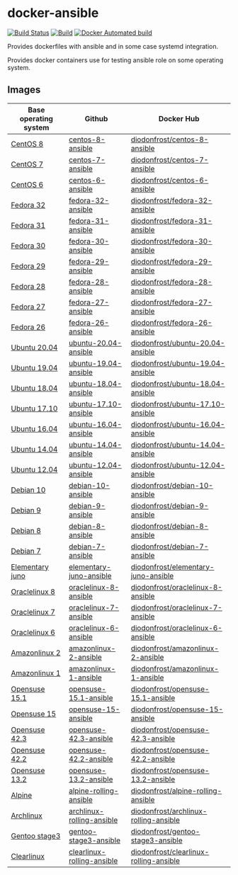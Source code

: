 # docker-ansible

[![Build Status](https://travis-ci.com/diodonfrost/docker-ansible.svg?branch=master)](https://travis-ci.com/diodonfrost/docker-ansible)
[![Build](https://github.com/diodonfrost/docker-ansible/workflows/Build/badge.svg)](https://github.com/diodonfrost/docker-ansible/actions)
[![Docker Automated build](https://img.shields.io/docker/automated/diodonfrost/centos-7-ansible.svg?maxAge=2592000)](https://hub.docker.com/r/diodonfrost/centos-7-ansible/)

Provides dockerfiles with ansible and in some case systemd integration.

Provides docker containers use for testing ansible role on some operating system.

## Images

| Base operating system         | Github                         | Docker Hub                                 |
| ----------------------------- | ------------------------------ | ------------------------------------------ |
| [CentOS 8][CentOS]            | [centos-8-ansible][]           | [diodonfrost/centos-8-ansible][]           |
| [CentOS 7][CentOS]            | [centos-7-ansible][]           | [diodonfrost/centos-7-ansible][]           |
| [CentOS 6][CentOS]            | [centos-6-ansible][]           | [diodonfrost/centos-6-ansible][]           |
| [Fedora 32][Fedora]           | [fedora-32-ansible][]          | [diodonfrost/fedora-32-ansible][]          |
| [Fedora 31][Fedora]           | [fedora-31-ansible][]          | [diodonfrost/fedora-31-ansible][]          |
| [Fedora 30][Fedora]           | [fedora-30-ansible][]          | [diodonfrost/fedora-30-ansible][]          |
| [Fedora 29][Fedora]           | [fedora-29-ansible][]          | [diodonfrost/fedora-29-ansible][]          |
| [Fedora 28][Fedora]           | [fedora-28-ansible][]          | [diodonfrost/fedora-28-ansible][]          |
| [Fedora 27][Fedora]           | [fedora-27-ansible][]          | [diodonfrost/fedora-27-ansible][]          |
| [Fedora 26][Fedora]           | [fedora-26-ansible][]          | [diodonfrost/fedora-26-ansible][]          |
| [Ubuntu 20.04][Ubuntu]        | [ubuntu-20.04-ansible][]       | [diodonfrost/ubuntu-20.04-ansible][]       |
| [Ubuntu 19.04][Ubuntu]        | [ubuntu-19.04-ansible][]       | [diodonfrost/ubuntu-19.04-ansible][]       |
| [Ubuntu 18.04][Ubuntu]        | [ubuntu-18.04-ansible][]       | [diodonfrost/ubuntu-18.04-ansible][]       |
| [Ubuntu 17.10][Ubuntu]        | [ubuntu-17.10-ansible][]       | [diodonfrost/ubuntu-17.10-ansible][]       |
| [Ubuntu 16.04][Ubuntu]        | [ubuntu-16.04-ansible][]       | [diodonfrost/ubuntu-16.04-ansible][]       |
| [Ubuntu 14.04][Ubuntu]        | [ubuntu-14.04-ansible][]       | [diodonfrost/ubuntu-14.04-ansible][]       |
| [Ubuntu 12.04][Ubuntu]        | [ubuntu-12.04-ansible][]       | [diodonfrost/ubuntu-12.04-ansible][]       |
| [Debian 10][Debian]           | [debian-10-ansible][]          | [diodonfrost/debian-10-ansible][]          |
| [Debian 9][Debian]            | [debian-9-ansible][]           | [diodonfrost/debian-9-ansible][]           |
| [Debian 8][Debian]            | [debian-8-ansible][]           | [diodonfrost/debian-8-ansible][]           |
| [Debian 7][Debian]            | [debian-7-ansible][]           | [diodonfrost/debian-7-ansible][]           |
| [Elementary juno][Elementary] | [elementary-juno-ansible][]    | [diodonfrost/elementary-juno-ansible][]    |
| [Oraclelinux 8][Oraclelinux]  | [oraclelinux-8-ansible][]      | [diodonfrost/oraclelinux-8-ansible][]      |
| [Oraclelinux 7][Oraclelinux]  | [oraclelinux-7-ansible][]      | [diodonfrost/oraclelinux-7-ansible][]      |
| [Oraclelinux 6][Oraclelinux]  | [oraclelinux-6-ansible][]      | [diodonfrost/oraclelinux-6-ansible][]      |
| [Amazonlinux 2][Amazonlinux]  | [amazonlinux-2-ansible][]      | [diodonfrost/amazonlinux-2-ansible][]      |
| [Amazonlinux 1][Amazonlinux]  | [amazonlinux-1-ansible][]      | [diodonfrost/amazonlinux-1-ansible][]      |
| [Opensuse 15.1][Opensuse]     | [opensuse-15.1-ansible][]      | [diodonfrost/opensuse-15.1-ansible][]      |
| [Opensuse 15][Opensuse]       | [opensuse-15-ansible][]        | [diodonfrost/opensuse-15-ansible][]        |
| [Opensuse 42.3][Opensuse]     | [opensuse-42.3-ansible][]      | [diodonfrost/opensuse-42.3-ansible][]      |
| [Opensuse 42.2][Opensuse]     | [opensuse-42.2-ansible][]      | [diodonfrost/opensuse-42.2-ansible][]      |
| [Opensuse 13.2][Opensuse]     | [opensuse-13.2-ansible][]      | [diodonfrost/opensuse-13.2-ansible][]      |
| [Alpine][Alpine]              | [alpine-rolling-ansible][]     | [diodonfrost/alpine-rolling-ansible][]     |
| [Archlinux][Archlinux]        | [archlinux-rolling-ansible][]  | [diodonfrost/archlinux-rolling-ansible][]  |
| [Gentoo stage3][Gentoo]       | [gentoo-stage3-ansible][]      | [diodonfrost/gentoo-stage3-ansible][]      |
| [Clearlinux][Clearlinux]      | [clearlinux-rolling-ansible][] | [diodonfrost/clearlinux-rolling-ansible][] |

[Centos]: https://hub.docker.com/_/centos/
[Fedora]: https://hub.docker.com/_/fedora/
[Ubuntu]: https://hub.docker.com/_/ubuntu/
[Debian]: https://hub.docker.com/_/debian/
[Elementary]: https://hub.docker.com/r/elementary/docker
[Oraclelinux]: https://hub.docker.com/_/oraclelinux/
[Amazonlinux]: https://hub.docker.com/_/amazonlinux/
[Opensuse]: https://hub.docker.com/_/opensuse/
[Alpine]: https://hub.docker.com/_/alpine
[Archlinux]: https://hub.docker.com/r/base/archlinux/
[Gentoo]: https://hub.docker.com/r/gentoo/stage3-amd64/
[Clearlinux]: https://hub.docker.com/_/clearlinux

[centos-8-ansible]: https://github.com/diodonfrost/docker-ansible/blob/master/centos-8-ansible/Dockerfile.centos-8
[centos-7-ansible]: https://github.com/diodonfrost/docker-ansible/blob/master/centos-7-ansible/Dockerfile.centos-7
[centos-6-ansible]: https://github.com/diodonfrost/docker-ansible/blob/master/centos-6-ansible/Dockerfile.centos-6
[fedora-32-ansible]: https://github.com/diodonfrost/docker-ansible/blob/master/fedora-32-ansible/Dockerfile.fedora-32
[fedora-31-ansible]: https://github.com/diodonfrost/docker-ansible/blob/master/fedora-31-ansible/Dockerfile.fedora-31
[fedora-30-ansible]: https://github.com/diodonfrost/docker-ansible/blob/master/fedora-30-ansible/Dockerfile.fedora-30
[fedora-29-ansible]: https://github.com/diodonfrost/docker-ansible/blob/master/fedora-29-ansible/Dockerfile.fedora-29
[fedora-28-ansible]: https://github.com/diodonfrost/docker-ansible/blob/master/fedora-28-ansible/Dockerfile.fedora-28
[fedora-27-ansible]: https://github.com/diodonfrost/docker-ansible/blob/master/fedora-27-ansible/Dockerfile.fedora-27
[fedora-26-ansible]: https://github.com/diodonfrost/docker-ansible/blob/master/fedora-26-ansible/Dockerfile.fedora-28
[ubuntu-20.04-ansible]: https://github.com/diodonfrost/docker-ansible/blob/master/ubuntu-20.04-ansible/Dockerfile.ubuntu-20.04
[ubuntu-19.04-ansible]: https://github.com/diodonfrost/docker-ansible/blob/master/ubuntu-19.04-ansible/Dockerfile.ubuntu-19.04
[ubuntu-18.04-ansible]: https://github.com/diodonfrost/docker-ansible/blob/master/ubuntu-18.04-ansible/Dockerfile.ubuntu-18.04
[ubuntu-17.10-ansible]: https://github.com/diodonfrost/docker-ansible/blob/master/ubuntu-17.10-ansible/Dockerfile.ubuntu-17.10
[ubuntu-16.04-ansible]: https://github.com/diodonfrost/docker-ansible/blob/master/ubuntu-16.04-ansible/Dockerfile.ubuntu-16.04
[ubuntu-14.04-ansible]: https://github.com/diodonfrost/docker-ansible/blob/master/ubuntu-14.04-ansible/Dockerfile.ubuntu-14.04
[ubuntu-12.04-ansible]: https://github.com/diodonfrost/docker-ansible/blob/master/ubuntu-12.04-ansible/Dockerfile.ubuntu-12.04
[debian-10-ansible]: https://github.com/diodonfrost/docker-ansible/blob/master/debian-10-ansible/Dockerfile.debian-10
[debian-9-ansible]: https://github.com/diodonfrost/docker-ansible/blob/master/debian-9-ansible/Dockerfile.debian-9
[debian-8-ansible]: https://github.com/diodonfrost/docker-ansible/blob/master/debian-8-ansible/Dockerfile.debian-8
[debian-7-ansible]: https://github.com/diodonfrost/docker-ansible/blob/master/debian-7-ansible/Dockerfile.debian-7
[elementary-juno-ansible]: https://github.com/diodonfrost/docker-ansible/blob/master/elementary-juno-ansible/Dockerfile.elementary-juno
[oraclelinux-8-ansible]: https://github.com/diodonfrost/docker-ansible/blob/master/oraclelinux-8-ansible/Dockerfile.oraclelinux-8
[oraclelinux-7-ansible]: https://github.com/diodonfrost/docker-ansible/blob/master/oraclelinux-7-ansible/Dockerfile.oraclelinux-7
[oraclelinux-6-ansible]: https://github.com/diodonfrost/docker-ansible/blob/master/oraclelinux-6-ansible/Dockerfile.oraclelinux-6
[amazonlinux-2-ansible]: https://github.com/diodonfrost/docker-ansible/blob/master/amazonlinux-2-ansible/Dockerfile.amazonlinux-2
[amazonlinux-1-ansible]: https://github.com/diodonfrost/docker-ansible/blob/master/amazonlinux-1-ansible/Dockerfile.amazonlinux-1
[opensuse-15.1-ansible]: https://github.com/diodonfrost/docker-ansible/blob/master/opensuse-15.1-ansible/Dockerfile.opensuse-15.1
[opensuse-15-ansible]: https://github.com/diodonfrost/docker-ansible/blob/master/opensuse-15-ansible/Dockerfile.opensuse-15
[opensuse-42.3-ansible]: https://github.com/diodonfrost/docker-ansible/blob/master/opensuse-42.3-ansible/Dockerfile.opensuse-42.3
[opensuse-42.2-ansible]: https://github.com/diodonfrost/docker-ansible/blob/master/opensuse-42.2-ansible/Dockerfile.opensuse-42.2
[opensuse-13.2-ansible]: https://github.com/diodonfrost/docker-ansible/blob/master/opensuse-13.2-ansible/Dockerfile.opensuse-13.2
[alpine-rolling-ansible]: https://github.com/diodonfrost/docker-ansible/blob/master/alpine-rolling-ansible/Dockerfile.alpine-rolling
[archlinux-rolling-ansible]: https://github.com/diodonfrost/docker-ansible/blob/master/archlinux-rolling-ansible/Dockerfile.archlinux-rolling
[gentoo-stage3-ansible]: https://github.com/diodonfrost/docker-ansible/blob/master/gentoo-stage3-ansible/Dockerfile.gentoo-stage3
[clearlinux-rolling-ansible]: https://github.com/diodonfrost/docker-ansible/blob/master/clearlinux-rolling-ansible/Dockerfile.clearlinux-rolling

[diodonfrost/centos-8-ansible]: https://hub.docker.com/r/diodonfrost/centos-8-ansible
[diodonfrost/centos-7-ansible]: https://hub.docker.com/r/diodonfrost/centos-7-ansible
[diodonfrost/centos-6-ansible]: https://hub.docker.com/r/diodonfrost/centos-6-ansible
[diodonfrost/fedora-32-ansible]: https://hub.docker.com/r/diodonfrost/fedora-32-ansible
[diodonfrost/fedora-31-ansible]: https://hub.docker.com/r/diodonfrost/fedora-31-ansible
[diodonfrost/fedora-30-ansible]: https://hub.docker.com/r/diodonfrost/fedora-30-ansible
[diodonfrost/fedora-29-ansible]: https://hub.docker.com/r/diodonfrost/fedora-29-ansible
[diodonfrost/fedora-28-ansible]: https://hub.docker.com/r/diodonfrost/fedora-28-ansible
[diodonfrost/fedora-27-ansible]: https://hub.docker.com/r/diodonfrost/fedora-27-ansible
[diodonfrost/fedora-26-ansible]: https://hub.docker.com/r/diodonfrost/fedora-26-ansible
[diodonfrost/ubuntu-20.04-ansible]: https://hub.docker.com/r/diodonfrost/ubuntu-20.04-ansible
[diodonfrost/ubuntu-19.04-ansible]: https://hub.docker.com/r/diodonfrost/ubuntu-19.04-ansible
[diodonfrost/ubuntu-18.04-ansible]: https://hub.docker.com/r/diodonfrost/ubuntu-18.04-ansible
[diodonfrost/ubuntu-17.10-ansible]: https://hub.docker.com/r/diodonfrost/ubuntu-17.10-ansible
[diodonfrost/ubuntu-16.04-ansible]: https://hub.docker.com/r/diodonfrost/ubuntu-16.04-ansible
[diodonfrost/ubuntu-14.04-ansible]: https://hub.docker.com/r/diodonfrost/ubuntu-14.04-ansible
[diodonfrost/ubuntu-12.04-ansible]: https://hub.docker.com/r/diodonfrost/ubuntu-12.04-ansible
[diodonfrost/debian-10-ansible]: https://hub.docker.com/r/diodonfrost/debian-10-ansible
[diodonfrost/debian-9-ansible]: https://hub.docker.com/r/diodonfrost/debian-9-ansible
[diodonfrost/debian-8-ansible]: https://hub.docker.com/r/diodonfrost/debian-8-ansible
[diodonfrost/debian-7-ansible]: https://hub.docker.com/r/diodonfrost/debian-7-ansible
[diodonfrost/elementary-juno-ansible]: https://hub.docker.com/r/diodonfrost/elementary-juno-ansible
[diodonfrost/oraclelinux-8-ansible]: https://hub.docker.com/r/diodonfrost/oraclelinux-8-ansible
[diodonfrost/oraclelinux-7-ansible]: https://hub.docker.com/r/diodonfrost/oraclelinux-7-ansible
[diodonfrost/oraclelinux-6-ansible]: https://hub.docker.com/r/diodonfrost/oraclelinux-6-ansible
[diodonfrost/amazonlinux-2-ansible]: https://hub.docker.com/r/diodonfrost/amazonlinux-2-ansible
[diodonfrost/amazonlinux-1-ansible]: https://hub.docker.com/r/diodonfrost/oraclelinux-1-ansible
[diodonfrost/opensuse-15.1-ansible]:  https://hub.docker.com/r/diodonfrost/opensuse-15.1-ansible
[diodonfrost/opensuse-15-ansible]:  https://hub.docker.com/r/diodonfrost/opensuse-15-ansible
[diodonfrost/opensuse-42.3-ansible]:  https://hub.docker.com/r/diodonfrost/opensuse-42.3-ansible
[diodonfrost/opensuse-42.2-ansible]:  https://hub.docker.com/r/diodonfrost/opensuse-42.2-ansible
[diodonfrost/opensuse-13.2-ansible]:  https://hub.docker.com/r/diodonfrost/opensuse-13.2-ansible
[diodonfrost/alpine-rolling-ansible]: https://hub.docker.com/r/diodonfrost/alpine-rolling-ansible
[diodonfrost/archlinux-rolling-ansible]: https://hub.docker.com/r/diodonfrost/archlinux-rolling-ansible
[diodonfrost/gentoo-stage3-ansible]: https://hub.docker.com/r/diodonfrost/gentoo-stage3-ansible
[diodonfrost/clearlinux-rolling-ansible]: https://hub.docker.com/r/diodonfrost/clearlinux-rolling-ansible
